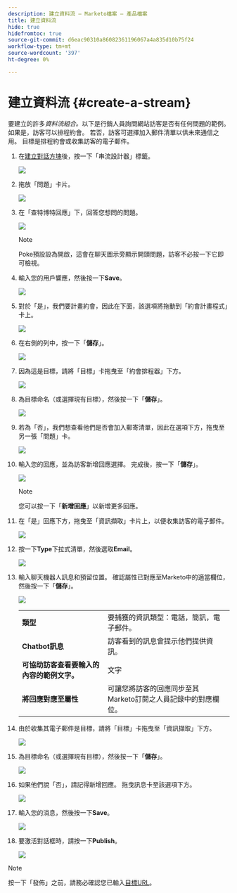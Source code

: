 ```yaml
---
description: 建立資料流 — Marketo檔案 — 產品檔案
title: 建立資料流
hide: true
hidefromtoc: true
source-git-commit: d6eac90310a86082361196067a4a835d10b75f24
workflow-type: tm+mt
source-wordcount: '397'
ht-degree: 0%

---
```


# 建立資料流 {#create-a-stream}

要建立的許多&#x200B;_資料流組合。_&#x200B;以下是行銷人員詢問網站訪客是否有任何問題的範例。 如果是，訪客可以排程約會。 若否，訪客可選擇加入郵件清單以供未來通信之用。 目標是排程約會或收集訪客的電子郵件。

1. 在[建立對話方塊](/help/marketo/product-docs/demand-generation/dynamic-chat/dialogues.md#create-a-new-dialogue)後，按一下「串流設計器」標籤。

   ![](assets/create-a-stream-1.png)

1. 拖放「問題」卡片。

   ![](assets/create-a-stream-2.png)

1. 在「查特博特回應」下，回答您想問的問題。

   ![](assets/create-a-stream-3.png)

   >[!NOTE]
   >
   >Poke預設設為開啟，這會在聊天圖示旁顯示開頭問題，訪客不必按一下它即可檢視。

1. 輸入您的用戶響應，然後按一下&#x200B;**Save**。

   ![](assets/create-a-stream-4.png)

1. 對於「是」，我們要計畫約會，因此在下面，該選項將拖動到「約會計畫程式」卡上。

   ![](assets/create-a-stream-5.png)

1. 在右側的列中，按一下「**儲存**」。

   ![](assets/create-a-stream-6.png)

1. 因為這是目標，請將「目標」卡拖曳至「約會排程器」下方。

   ![](assets/create-a-stream-7.png)

1. 為目標命名（或選擇現有目標），然後按一下「**儲存**」。

   ![](assets/create-a-stream-8.png)

1. 若為「否」，我們想查看他們是否會加入郵寄清單，因此在選項下方，拖曳至另一張「問題」卡。

   ![](assets/create-a-stream-9.png)

1. 輸入您的回應，並為訪客新增回應選擇。 完成後，按一下「**儲存**」。

   ![](assets/create-a-stream-10.png)

   >[!NOTE]
   >
   >您可以按一下「**新增回應**」以新增更多回應。

1. 在「是」回應下方，拖曳至「資訊擷取」卡片上，以便收集訪客的電子郵件。

   ![](assets/create-a-stream-11.png)

1. 按一下&#x200B;**Type**&#x200B;下拉式清單，然後選取&#x200B;**Email**。

   ![](assets/create-a-stream-12.png)

1. 輸入聊天機器人訊息和預留位置。 確認屬性已對應至Marketo中的適當欄位，然後按一下「**儲存**」。

   ![](assets/create-a-stream-13.png)

   <table>
    <tr>
     <td><strong>類型</strong></td>
     <td>要捕獲的資訊類型：電話，簡訊，電子郵件。</td>
    </tr>
    <tr>
     <td><strong>Chatbot訊息</strong></td>
     <td>訪客看到的訊息會提示他們提供資訊。</td>
    </tr>
    <tr>
     <td><strong>可協助訪客查看要輸入的內容的範例文字。</strong></td>
     <td>文字</td>
    </tr>
    <tr>
     <td><strong>將回應對應至屬性</strong></td>
     <td>可讓您將訪客的回應同步至其Marketo訂閱之人員記錄中的對應欄位。</td>
    </tr>
   </table>

1. 由於收集其電子郵件是目標，請將「目標」卡拖曳至「資訊擷取」下方。

   ![](assets/create-a-stream-14.png)

1. 為目標命名（或選擇現有目標），然後按一下「**儲存**」。

   ![](assets/create-a-stream-15.png)

1. 如果他們說「否」，請記得新增回應。 拖曳訊息卡至該選項下方。

   ![](assets/create-a-stream-16.png)

1. 輸入您的消息，然後按一下&#x200B;**Save**。

   ![](assets/create-a-stream-17.png)

1. 要激活對話框時，請按一下&#x200B;**Publish**。

   ![](assets/create-a-stream-18.png)

>[!NOTE]
>
>按一下「發佈」之前，請務必確認您已輸入[目標URL](help/marketo/product-docs/demand-generation/dynamic-chat/dialogues.md#target)。
